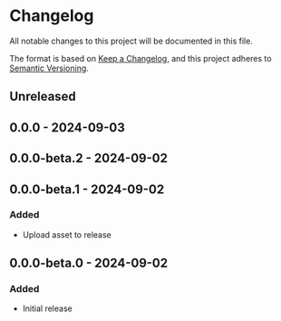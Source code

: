 # Changelog
All notable changes to this project will be documented in this file.

The format is based on [Keep a Changelog](https://keepachangelog.com/en/1.0.0/),
and this project adheres to [Semantic Versioning](https://semver.org/spec/v2.0.0.html).

## Unreleased

## 0.0.0 - 2024-09-03

## 0.0.0-beta.2 - 2024-09-02

## 0.0.0-beta.1 - 2024-09-02
### Added
- Upload asset to release

## 0.0.0-beta.0 - 2024-09-02
### Added
- Initial release
